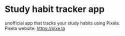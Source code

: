 # Study habit tracker app
unofficial app that tracks your study habits using Pixela.  
Pixela website: https://pixe.la  
